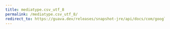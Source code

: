 ```yaml
---
title: mediatype.csv_utf_8
permalink: /mediatype.csv_utf_8/
redirect_to: https://guava.dev/releases/snapshot-jre/api/docs/com/google/common/net/MediaType.html#CSV_UTF_8
---
```

